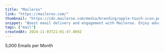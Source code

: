 ```yaml
---
title: "Maileroo"
link: "https://maileroo.com/"
thumbnail: "https://cdn.maileroo.com/media/branding/apple-touch-icon.png"
snippet: "Boost email delivery and engagement with Maileroo. Enjoy advanced analytics, dedicated IPs, and seamless integration for fast and reliable email campaigns."
tags: ["mail"]
createdAt: 2024-11-03T21:01:47.869Z
---
```

5,000 Emails per Month
